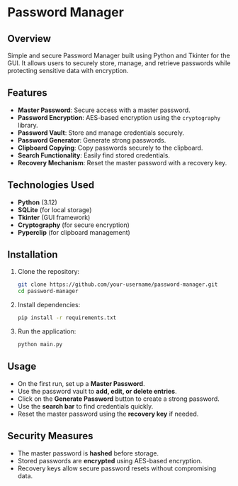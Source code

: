 # Password Manager

## Overview
 Simple and secure Password Manager built using Python and Tkinter for the GUI. It allows users to securely store, manage, and retrieve passwords while protecting sensitive data with encryption.

## Features
- **Master Password**: Secure access with a master password.
- **Password Encryption**: AES-based encryption using the `cryptography` library.
- **Password Vault**: Store and manage credentials securely.
- **Password Generator**: Generate strong passwords.
- **Clipboard Copying**: Copy passwords securely to the clipboard.
- **Search Functionality**: Easily find stored credentials.
- **Recovery Mechanism**: Reset the master password with a recovery key.

## Technologies Used
- **Python** (3.12)
- **SQLite** (for local storage)
- **Tkinter** (GUI framework)
- **Cryptography** (for secure encryption)
- **Pyperclip** (for clipboard management)

## Installation
1. Clone the repository:
   ```sh
   git clone https://github.com/your-username/password-manager.git
   cd password-manager
   ```
2. Install dependencies:
   ```sh
   pip install -r requirements.txt
   ```
3. Run the application:
   ```sh
   python main.py
   ```

## Usage
- On the first run, set up a **Master Password**.
- Use the password vault to **add, edit, or delete entries**.
- Click on the **Generate Password** button to create a strong password.
- Use the **search bar** to find credentials quickly.
- Reset the master password using the **recovery key** if needed.

## Security Measures
- The master password is **hashed** before storage.
- Stored passwords are **encrypted** using AES-based encryption.
- Recovery keys allow secure password resets without compromising data.



